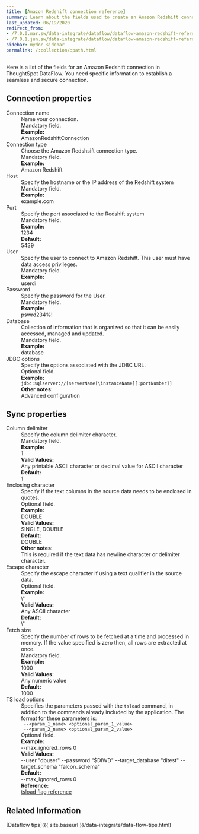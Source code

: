 ```yaml
---
title: [Amazon Redshift connection reference]
summary: Learn about the fields used to create an Amazon Redshift connection with ThoughtSpot DataFlow.
last_updated: 06/19/2020
redirect_from:
- /7.0.0.mar.sw/data-integrate/dataflow/dataflow-amazon-redshift-reference.html
- /7.0.1.jun.sw/data-integrate/dataflow/dataflow-amazon-redshift-reference.html
sidebar: mydoc_sidebar
permalink: /:collection/:path.html
---
```


Here is a list of the fields for an Amazon Redshift connection in ThoughtSpot DataFlow. You need specific information to establish a seamless and secure connection.

## Connection properties

<dl id="dataflow-amazon-redshift-connection-properties">
<dlentry id="dataflow-amazon-redshift-conn-connection-name"><dt>Connection name</dt><dd id="connection-name-description">Name your connection.</dd><dd id="connection-name-required">Mandatory field.</dd><dd id="connection-name-example"><strong>Example:</strong><br/>AmazonRedshiftConnection</dd></dlentry>
<dlentry id="dataflow-amazon-redshift-conn-connection-type"><dt>Connection type</dt><dd id="connection-type-description">Choose the Amazon Redshsift connection type.</dd><dd id="connection-type-required">Mandatory field.</dd><dd id="connection-type-example"><strong>Example:</strong><br/>Amazon Redshift</dd></dlentry>
<dlentry id="dataflow-amazon-redshift-conn-host"><dt>Host</dt><dd id="host-description">Specify the hostname or the IP address of the Redshift system</dd><dd id="host-required">Mandatory field.</dd><dd id="host-example"><strong>Example:</strong><br/>example.com</dd></dlentry>
<dlentry id="dataflow-amazon-redshift-conn-port"><dt>Port</dt><dd id="port-description">Specify the port associated to the Redshift system</dd><dd id="port-required">Mandatory field.</dd><dd id="port-example"><strong>Example:</strong><br/>1234</dd><dd id="port-default"><strong>Default:</strong><br/>5439</dd></dlentry>
<dlentry id="dataflow-amazon-redshift-conn-user"><dt>User</dt><dd id="user-description">Specify the user to connect to Amazon Redshift. This user must have data access privileges.</dd><dd id="user-required">Mandatory field.</dd><dd id="user-example"><strong>Example:</strong><br/>userdi</dd></dlentry>
<dlentry id="dataflow-amazon-redshift-conn-password"><dt>Password</dt><dd id="password-description">Specify the password for the User.</dd><dd id="password-required">Mandatory field.</dd><dd id="password-example"><strong>Example:</strong><br/>pswrd234%!</dd></dlentry>
<dlentry id="dataflow-amazon-redshift-conn-database"><dt>Database</dt><dd id="database-description">Collection of information that is organized so that it can be easily accessed, managed and updated.</dd><dd id="database-required">Mandatory field.</dd><dd id="database-example"><strong>Example:</strong><br/>database</dd></dlentry>
<dlentry id="dataflow-amazon-redshift-conn-jdbc-options"><dt>JDBC options</dt><dd id="jdbc-options-description">Specify the options associated with the JDBC URL.</dd><dd id="jdbc-options-required">Optional field.</dd><dd id="jdbc-options-example"><strong>Example:</strong><br/><code>jdbc:sqlserver://[serverName[\instanceName][:portNumber]]</code></dd><dd id="jdbc-options-other"><strong>Other notes:</strong><br/>Advanced configuration</dd></dlentry>
</dl>


## Sync properties

<dl id="dataflow-amazon-redshift-sync-properties">
<dlentry id="dataflow-amazon-redshift-sync-column-delimiter"><dt>Column delimiter</dt><dd id="column-delimiter-description">Specify the column delimiter character.</dd><dd id="column-delimiter-required">Mandatory field.</dd><dd id="column-delimiter-example"><strong>Example:</strong><br/>1</dd><dd id="column-delimiter-valid-values"><strong>Valid Values:</strong><br/>Any printable ASCII character or decimal value for ASCII character</dd><dd id="column-delimiter-default"><strong>Default:</strong><br/>1</dd></dlentry>
<dlentry id="dataflow-amazon-redshift-sync-enclosing-character"><dt>Enclosing character</dt><dd id="enclosing-character-description">Specify if the text columns in the source data needs to be enclosed in quotes.</dd><dd id="enclosing-character-required">Optional field.</dd><dd id="enclosing-character-example"><strong>Example:</strong><br/>DOUBLE</dd><dd id="enclosing-character-valid-values"><strong>Valid Values:</strong><br/>SINGLE, DOUBLE</dd><dd id="enclosing-character-default"><strong>Default:</strong><br/>DOUBLE</dd><dd id="enclosing-character-other"><strong>Other notes:</strong><br/>This is required if the text data has newline character or delimiter character.</dd></dlentry>
<dlentry id="dataflow-amazon-redshift-sync-escape-character"><dt>Escape character</dt><dd id="escape-character-description">Specify the escape character if using a text qualifier in the source data.</dd><dd id="escape-character-required">Optional field.</dd><dd id="escape-character-example"><strong>Example:</strong><br/>\"</dd><dd id="escape-character-valid-values"><strong>Valid Values:</strong><br/>Any ASCII character</dd><dd id="escape-character-default"><strong>Default:</strong><br/>\"</dd></dlentry>
<dlentry id="dataflow-amazon-redshift-sync-fetch-size"><dt>Fetch size</dt><dd id="fetch-size-description">Specify the number of rows to be fetched at a time and processed in memory. If the value specified is zero then, all rows are extracted at once.</dd><dd id="fetch-size-required">Mandatory field.</dd><dd id="fetch-size-example"><strong>Example:</strong><br/>1000</dd><dd id="fetch-size-valid-values"><strong>Valid Values:</strong><br/>Any numeric value</dd><dd id="fetch-size-default"><strong>Default:</strong><br/>1000</dd></dlentry>
<dlentry id="dataflow-amazon-redshift-sync-ts-load-options"><dt>TS load options</dt><dd id="ts-load-options-description">Specifies the parameters passed with the <code>tsload</code> command, in addition to the commands already included by the application. The format for these parameters is:<br/><code> --&lt;param_1_name&gt; &lt;optional_param_1_value&gt;</code><br/><code> --&lt;param_2_name&gt; &lt;optional_param_2_value&gt;</code></dd><dd id="ts-load-options-required">Optional field.</dd><dd id="ts-load-options-example"><strong>Example:</strong><br/>--max_ignored_rows 0</dd><dd id="ts-load-options-valid-values"><strong>Valid Values:</strong><br/>--user "dbuser" --password "$DIWD" --target_database "ditest" --target_schema "falcon_schema"</dd><dd id="ts-load-options-default"><strong>Default:</strong><br/>--max_ignored_rows 0</dd><dd id="reference"><strong>Reference:</strong><br/><a href="{{ site.baseurl }}/reference/data-importer-ref.html">tsload flag reference</a></dd></dlentry>
</dl>

## Related Information

[Dataflow tips]({{ site.baseurl }}/data-integrate/data-flow-tips.html)
